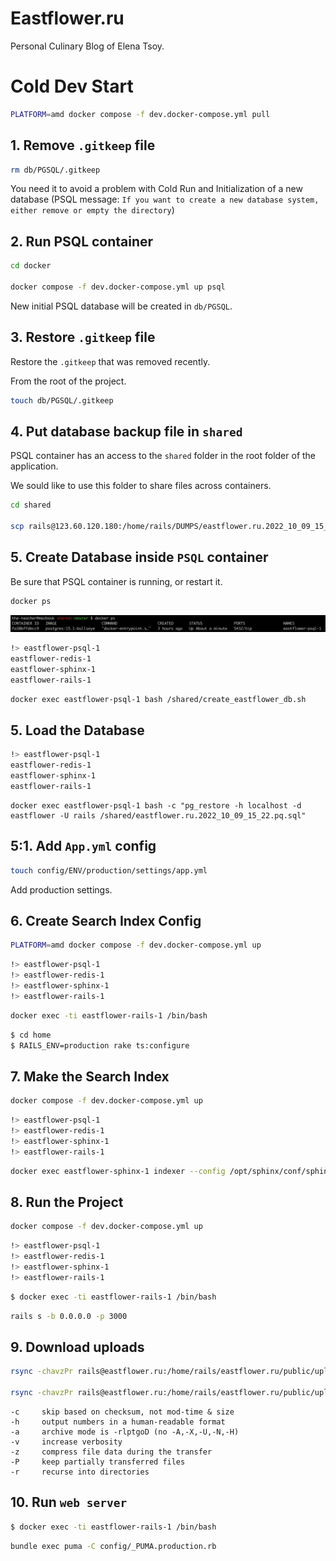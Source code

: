 # Eastflower.ru

Personal Culinary Blog of Elena Tsoy.
# Cold Dev Start

```sh
PLATFORM=amd docker compose -f dev.docker-compose.yml pull
```

## 1. Remove `.gitkeep` file

```sh
rm db/PGSQL/.gitkeep
```

You need it to avoid a problem with Cold Run and Initialization of a new database (PSQL message: `If you want to create a new database system, either remove or empty the directory`)

## 2. Run PSQL container

```sh
cd docker

docker compose -f dev.docker-compose.yml up psql
```

New initial PSQL database will be created in `db/PGSQL`.

## 3. Restore `.gitkeep` file

Restore the `.gitkeep` that was removed recently.

From the root of the project.

```sh
touch db/PGSQL/.gitkeep
```

## 4. Put database backup file in `shared`

PSQL container has an access to the `shared` folder in the root folder of the application.

We sould like to use this folder to share files across containers.

```sh
cd shared

scp rails@123.60.120.180:/home/rails/DUMPS/eastflower.ru.2022_10_09_15_22.pq.sql .
```

## 5. Create Database inside `PSQL` container

Be sure that PSQL container is running, or restart it.

```sh
docker ps
```

<img src="./readme/docker-ps-1.png" />

```sh
!> eastflower-psql-1
eastflower-redis-1
eastflower-sphinx-1
eastflower-rails-1
```

```sh
docker exec eastflower-psql-1 bash /shared/create_eastflower_db.sh
```

## 5. Load the Database

```sh
!> eastflower-psql-1
eastflower-redis-1
eastflower-sphinx-1
eastflower-rails-1
```

```
docker exec eastflower-psql-1 bash -c "pg_restore -h localhost -d eastflower -U rails /shared/eastflower.ru.2022_10_09_15_22.pq.sql"
```
## 5:1. Add `App.yml` config

```sh
touch config/ENV/production/settings/app.yml
```

Add production settings.

## 6. Create Search Index Config

```sh
PLATFORM=amd docker compose -f dev.docker-compose.yml up
```

```sh
!> eastflower-psql-1
!> eastflower-redis-1
!> eastflower-sphinx-1
!> eastflower-rails-1
```

```sh
docker exec -ti eastflower-rails-1 /bin/bash
```

```sh
$ cd home
$ RAILS_ENV=production rake ts:configure
```

## 7. Make the Search Index

```sh
docker compose -f dev.docker-compose.yml up
```

```sh
!> eastflower-psql-1
!> eastflower-redis-1
!> eastflower-sphinx-1
!> eastflower-rails-1
```

```sh
docker exec eastflower-sphinx-1 indexer --config /opt/sphinx/conf/sphinx.conf --all
```

## 8. Run the Project

```sh
docker compose -f dev.docker-compose.yml up
```

```sh
!> eastflower-psql-1
!> eastflower-redis-1
!> eastflower-sphinx-1
!> eastflower-rails-1
```

```sh
$ docker exec -ti eastflower-rails-1 /bin/bash
```

```sh
rails s -b 0.0.0.0 -p 3000
```

## 9. Download uploads

```sh
rsync -chavzPr rails@eastflower.ru:/home/rails/eastflower.ru/public/uploads .

rsync -chavzPr rails@eastflower.ru:/home/rails/eastflower.ru/public/uploads .
```

```
-c     skip based on checksum, not mod-time & size
-h     output numbers in a human-readable format
-a     archive mode is -rlptgoD (no -A,-X,-U,-N,-H)
-v     increase verbosity
-z     compress file data during the transfer
-P     keep partially transferred files
-r     recurse into directories
```

## 10. Run `web server`

```sh
$ docker exec -ti eastflower-rails-1 /bin/bash
```

```sh
bundle exec puma -C config/_PUMA.production.rb
```
